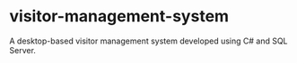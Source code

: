 # visitor-management-system
A desktop-based visitor management system developed using C# and SQL Server.
